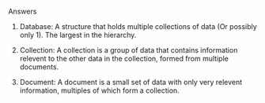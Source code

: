 
Answers

1. Database: A structure that holds multiple collections of data (Or possibly only 1). The largest in the hierarchy.

2. Collection: A collection is a group of data that contains information relevent to the other data in the collection, 
                formed from multiple documents.

3. Document: A document is a small set of data with only very relevent information, multiples of which form a collection.